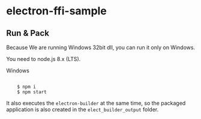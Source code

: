 # electron-ffi-sample

## Run & Pack

Because We are running Windows 32bit dll, you can run it only on Windows.

You need to node.js 8.x (LTS).

Windows

```console

	$ npm i
	$ npm start

```

It also executes the `electron-builder` at the same time, so the packaged application is also created in the `elect_builder_output` folder.

